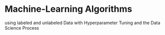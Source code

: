 # Machine-Learning Algorithms
using labeled and unlabeled Data
with Hyperparameter Tuning and the Data Science Process
